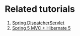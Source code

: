 # Related tutorials

1. [Spring DispatcherServlet](https://howtodoinjava.com/spring5/webmvc/spring-dispatcherservlet-tutorial/)
2. [Spring 5 MVC + Hibernate 5](https://howtodoinjava.com/spring5/webmvc/spring5-mvc-hibernate5-example/)


 
